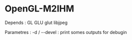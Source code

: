 OpenGL-M2IHM
============

Depends :
GL
GLU
glut
libjpeg

Parametres :
 -d / --devel : print somes outputs for debugin
